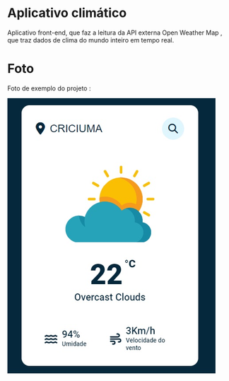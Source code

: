 # Aplicativo climático

Aplicativo front-end, que faz a leitura da API externa Open Weather Map , que traz dados de clima do mundo inteiro em tempo real.



# Foto
Foto de exemplo do projeto :

![screenshot](screenshot.jpg)
